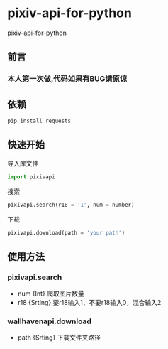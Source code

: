 # pixiv-api-for-python
 pixiv-api-for-python

## 前言

### 本人第一次做,代码如果有BUG请原谅

## 依赖

```sh
pip install requests
```

## 快速开始

导入库文件

```python
import pixivapi
```

搜索

```python
pixivapi.search(r18 = '1', num = number)
```

下载

```python
pixivapi.download(path = 'your path')
```

## 使用方法

### pixivapi.search

* num {Int} 爬取图片数量
* r18 {Srting} 要r18输入1，不要r18输入0，混合输入2

### wallhavenapi.download

* path {Srting} 下载文件夹路径